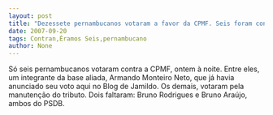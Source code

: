 ```yaml
---
layout: post
title: "Dezessete pernambucanos votaram a favor da CPMF. Seis foram contra"
date: 2007-09-20
tags: Contran,Éramos Seis,pernambucano
author: None
---
```

S&oacute; seis pernambucanos votaram contra a CPMF, ontem &agrave; noite. Entre eles, um integrante da base aliada, Armando Monteiro Neto, que j&aacute; havia anunciado seu voto aqui no Blog de Jamildo. Os demais, votaram pela manuten&ccedil;&atilde;o do tributo. Dois faltaram: Bruno Rodrigues e Bruno Ara&uacute;jo, ambos do PSDB. 